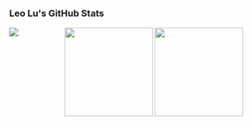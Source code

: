 <!--
**Beauchamp-West/Beauchamp-West** is a ✨ _special_ ✨ repository because its `README.md` (this file) appears on your GitHub profile.

Here are some ideas to get you started:

- 🔭 I’m currently working on ...
- 🌱 I’m currently learning ...
- 👯 I’m looking to collaborate on ...
- 🤔 I’m looking for help with ...
- 💬 Ask me about ...
- 📫 How to reach me: ...
- 😄 Pronouns: ...
- ⚡ Fun fact: ...
-->
### Leo Lu's GitHub Stats
<div align="center">
<!-- GitHub 数据统计 -->
  <img align="" height=160 src="https://github-readme-stats-git-master-beauchamp-wests-projects.vercel.app/api?username=Beauchamp-West&hide_title=true&hide_border=true&show_icons=true&include_all_commits=true&theme=default" />
  <img align="" height=160 src="https://github-readme-stats-git-master-beauchamp-wests-projects.vercel.app/api/top-langs/?username=Beauchamp-West&hide_title=false&hide_border=true&layout=compact&langs_count=4&theme=default" />
  <img align="left" heihgt=160 src="https://github-readme-stats-git-master-beauchamp-wests-projects.vercel.app/api/wakatime?username=leo_lu&hide_border=true&layout=compact&lang_count=4" /><br><br>
</div>
